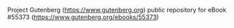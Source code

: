 Project Gutenberg (https://www.gutenberg.org) public repository for eBook #55373 (https://www.gutenberg.org/ebooks/55373)
